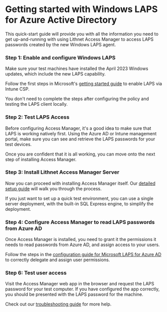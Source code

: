 # Getting started with Windows LAPS for Azure Active Directory

This quick-start guide will provide you with all the information you need to get up-and-running with using Lithnet Access Manager to access LAPS passwords created by the new Windows LAPS agent.

### Step 1: Enable and configure Windows LAPS

Make sure your test machines have installed the April 2023 Windows updates, which include the new LAPS capability.

Follow the first steps in Microsoft's [getting started guide](https://learn.microsoft.com/en-us/windows-server/identity/laps/laps-scenarios-azure-active-directory) to enable LAPS via Intune CSP.

You don't need to complete the steps after configuring the policy and testing the LAPS client locally.

### Step 2: Test LAPS Access

Before configuring Access Manager, it's a good idea to make sure that LAPS is working natively first. Using the Azure AD or Intune management portal, make sure you can see and retrieve the LAPS passwords for your test devices.

Once you are confident that it is all working, you can move onto the next step of installing Access Manager.

### Step 3: Install Lithnet Access Manager Server

Now you can proceed with installing Access Manager itself. Our [detailed setup guide](/installation/installing-the-access-manager-server/installing-the-access-manager-service.md) will walk you through the process.

If you just want to set up a quick test environment, you can use a single server deployment, with the built-in SQL Express engine, to simplify the deployment.

### Step 4: Configure Access Manager to read LAPS passwords from Azure AD

Once Access Manager is installed, you need to grant it the permissions it needs to read passwords from Azure AD, and assign access to your users.

Follow the steps in the [configuration guide for Microsoft LAPS for Azure AD](/configuration/deploying-features/setting-up-microsoft-laps-for-aad.md) to correctly delegate and assign user permissions.

### Step 6: Test user access

Visit the Access Manager web app in the browser and request the LAPS password for your test computer. If you have configured the app correctly, you should be presented with the LAPS password for the machine.

Check out our [troubleshooting guide](../troubleshooting.md) for more help.
